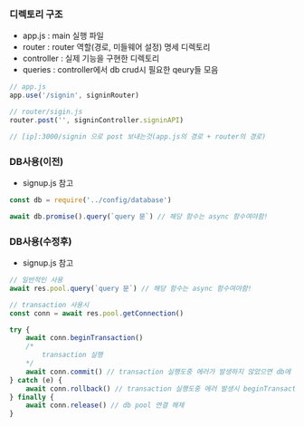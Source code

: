 ### 디렉토리 구조

* app.js : main 실행 파일
* router : router 역할(경로, 미들웨어 설정) 명세 디렉토리
* controller : 실제 기능을 구현한 디렉토리
* queries : controller에서 db crud시 필요한 qeury들 모음

``` js
// app.js
app.use('/signin', signinRouter)

// router/sigin.js
router.post('', signinController.signinAPI)

// [ip]:3000/signin 으로 post 보내는것(app.js의 경로 + router의 경로)
```

### DB사용(이전)

* signup.js 참고

``` js
const db = require('../config/database')

await db.promise().query(`query 문`) // 해당 함수는 async 함수여야함!
```

### DB사용(수정후)

* signup.js 참고

``` js
// 일반적인 사용
await res.pool.query(`query 문`) // 해당 함수는 async 함수여야함!

// transaction 사용시
const conn = await res.pool.getConnection()

try {
    await conn.beginTransaction()
    /* 
        transaction 실행 
    */
    await conn.commit() // transaction 실행도중 에러가 발생하지 않았으면 db에 commit(정보저장)
} catch (e) {
    await conn.rollback() // transaction 실행도중 에러 발생시 beginTransaction 이전상태로 되돌림
} finally {
    await conn.release() // db pool 연결 해제
}
```
